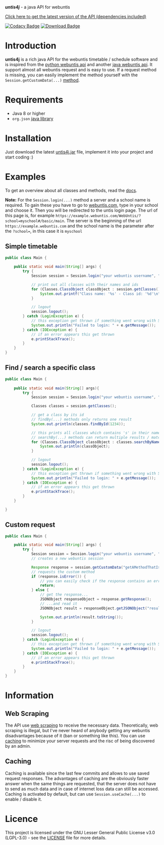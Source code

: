**_untis4j_** - a java API for webuntis

[Click here to get the latest version of the API (dependencies included)](https://github.com/ByteDream/untis4j/releases/download/v1.2/untis4j-1.2-withDependencies.jar)

[![Codacy Badge](https://app.codacy.com/project/badge/Grade/c416d7e79b464afbaac22e3788b00f1f)](https://www.codacy.com/gh/ByteDream/untis4j/dashboard?utm_source=github.com&amp;utm_medium=referral&amp;utm_content=ByteDream/untis4j&amp;utm_campaign=Badge_Grade)
[![Download Badge](https://img.shields.io/github/downloads/ByteDream/untis4j/total)](https://github.com/ByteDream/untis4j/releases/download/v1.2/untis4j-1.2-withDependencies.jar)

# Introduction

**untis4j** is a rich java API for the webuntis timetable / schedule software and is inspired from the [python webuntis api](https://github.com/python-webuntis/python-webuntis)
and another [java webuntis api](https://github.com/FearlessTobi/WebUntis-Java).
It support almost all webuntis request and is easy to use. If a request method is missing,
you can easily implement the method yourself with the `Session.getCustomData(...)` [method](#Custom-request).

# Requirements

- Java 8 or higher
- `org.json` [java library](https://github.com/stleary/JSON-java)

# Installation

Just download the latest [untis4j.jar](https://github.com/ByteDream/untis4j/releases/download/v1.2/untis4j-1.2-withDependencies.jar) file, implement it into your project and start coding :)

# Examples

To get an overview about all classes and methods, read the [docs](https://bytedream.github.io/untis4j/).

**Note:** For the `Session.login(...)` method a server and a school name is required. To gain these you have to go to [webuntis.com](https://webuntis.com/), type in your school and choose it.
Then you will be redirected to the untis login page. The url of this page is, for example `https://example.webuntis.com/WebUntis/?school=myschool#/basic/main`.
The server is the beginning of the url `https://example.webuntis.com` and the school name is the parameter after the `?school=`, in this case it is `myschool`

## Simple timetable

```java
public class Main {
    
    public static void main(String[] args) {
        try { 
            Session session = Session.login("your webuntis username", "your webuntis password", "https://example.webuntis.com", "myschool");  // create a new webuntis session

            // print out all classes with their names and ids
            for (Classes.ClassObject classObject : session.getClasses()) {
                System.out.printf("Class name: '%s' - Class id: '%d'\n", classObject.getName(), classObject.getId());
            }

            // logout
            session.logout();
        } catch (LoginException e) {
            // this exception get thrown if something went wrong with Session.login
            System.out.println("Failed to login: " + e.getMessage());
        } catch (IOException e) {
            // if an error appears this get thrown
            e.printStackTrace();
        }
    }
}
```

## Find / search a specific class

```java
public class Main {
    
    public static void main(String[] args){
        try { 
            Session session = Session.login("your webuntis username", "your webuntis password", "https://example.webuntis.com", "myschool");  // creates a new webuntis session

            Classes classes = session.getClasses();

            // get a class by its id
            // findBy(...) methods only returns one result
            System.out.println(classes.findById(1234));

            // this prints all classes which contains 's' in their name.
            // searchBy(...) methods can return multiple results / matches
            for (Classes.ClassObject classObject : classes.searchByName("s")) {
                System.out.println(classObject);
            }

            // logout
            session.logout();
        } catch (LoginException e) {
            // this exception get thrown if something went wrong with Session.login
            System.out.println("Failed to login: " + e.getMessage());
        } catch (IOException e) {
            // if an error appears this get thrown
            e.printStackTrace();
        }
    }

}
```

## Custom request

```java
public class Main {

    public static void main(String[] args) {
        try { 
            Session session = Session.login("your webuntis username", "your webuntis password", "webuntis.grupet.at", "demo_inf");
            // creates a new webuntis session

            Response response = session.getCustomData("getAMethodThatIsNotImplemented");
            // requests the custom method
            if (response.isError()) {
                // you can easily check if the response contains an error
                return;
            } else {
                // get the response...
                JSONObject responseObject = response.getResponse();
                // ...and read it
                JSONObject result = responseObject.getJSONObject("result");

                System.out.println(result.toString());
            }

            // logout
            session.logout();
        } catch (LoginException e) {
            // this exception get thrown if something went wrong with Session.login
            System.out.println("Failed to login: " + e.getMessage());
        } catch (IOException e) {
            // if an error appears this get thrown
            e.printStackTrace();
        }
    }
}
```

# Information

## Web Scraping

The API use [web scraping](https://en.wikipedia.org/wiki/Web_scraping) to receive the necessary data.
Theoretically, web scraping is illegal, but I've never heard of anybody getting any webuntis disadvantages because of it (ban or something like this).
You can use [caching](#Caching) to minimize your server requests and the risc of being discovered by an admin.

## Caching

Caching is available since the last few commits and allows to use saved request responses.
The advantages of caching are the obviously faster answer when the same things are requested, that the server does not have to send as much data and in case of internet loss data can still be accessed.
Caching is activated by default, but can use `Session.useCache(...)` to enable / disable it.

# Licence

This project is licensed under the GNU Lesser General Public License v3.0 (LGPL-3.0) - see the [LICENSE](LICENCE) file for more details.
